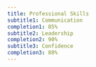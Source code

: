 ```yaml
---
title: Professional Skills
subtitle1: Communication
completion1: 85%
subtitle2: Leadership
completion2: 90%
subtitle3: Confidence
completion3: 80%
---
```

